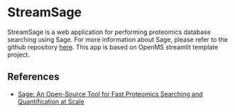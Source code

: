 # StreamSage

StreamSage is a web application for performing proteomics database searching using Sage. For more information about Sage, please refer to the github repository [here](https://github.com/lazear/sage).
This app is based on OpenMS streamlit template project.


## References

- [Sage: An Open-Source Tool for Fast Proteomics Searching and Quantification at Scale](https://doi.org/10.1021/acs.jproteome.3c00486)


